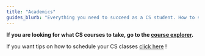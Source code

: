 ```yaml
---
title: "Academics"
guides_blurb: "Everything you need to succeed as a CS student. How to study abroad, register for other CS classes, and much much more!"
---
```


**If you are looking for what CS courses to take, go to the [course explorer](/courses/).**

If you want tips on how to schedule your CS classes [click here](/academics/scheduling) !
